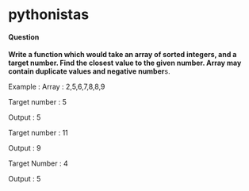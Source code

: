 # pythonistas

#### Question

**Write a function which would take an array of sorted integers, and a target number. Find the closest value to the given number. Array may contain duplicate values and negative number**s. 

Example : Array : 2,5,6,7,8,8,9 

Target number : 5 

Output : 5 

Target number : 11 

Output : 9 

Target Number : 4 

Output : 5